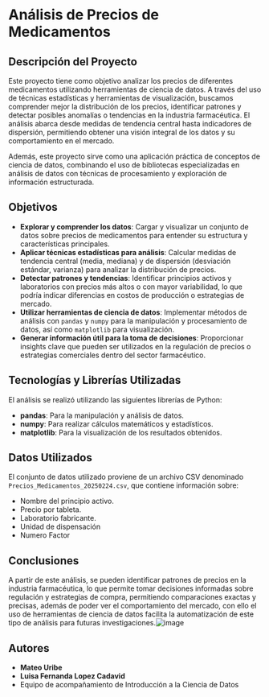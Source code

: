 # Análisis de Precios de Medicamentos

## Descripción del Proyecto
Este proyecto tiene como objetivo analizar los precios de diferentes medicamentos utilizando herramientas de ciencia de datos. A través del uso de técnicas estadísticas y herramientas de visualización, buscamos comprender mejor la distribución de los precios, identificar patrones y detectar posibles anomalías o tendencias en la industria farmacéutica. El análisis abarca desde medidas de tendencia central hasta indicadores de dispersión, permitiendo obtener una visión integral de los datos y su comportamiento en el mercado.

Además, este proyecto sirve como una aplicación práctica de conceptos de ciencia de datos, combinando el uso de bibliotecas especializadas en análisis de datos con técnicas de procesamiento y exploración de información estructurada.


## Objetivos
- **Explorar y comprender los datos**: Cargar y visualizar un conjunto de datos sobre precios de medicamentos para entender su estructura y características principales.
- **Aplicar técnicas estadísticas para análisis**: Calcular medidas de tendencia central (media, mediana) y de dispersión (desviación estándar, varianza) para analizar la distribución de precios.
- **Detectar patrones y tendencias**: Identificar principios activos y laboratorios con precios más altos o con mayor variabilidad, lo que podría indicar diferencias en costos de producción o estrategias de mercado.
- **Utilizar herramientas de ciencia de datos**: Implementar métodos de análisis con `pandas` y `numpy` para la manipulación y procesamiento de datos, así como `matplotlib` para visualización.
- **Generar información útil para la toma de decisiones**: Proporcionar insights clave que pueden ser utilizados en la regulación de precios o estrategias comerciales dentro del sector farmacéutico.

## Tecnologías y Librerías Utilizadas
El análisis se realizó utilizando las siguientes librerías de Python:
- **pandas**: Para la manipulación y análisis de datos.
- **numpy**: Para realizar cálculos matemáticos y estadísticos.
- **matplotlib**: Para la visualización de los resultados obtenidos.

## Datos Utilizados
El conjunto de datos utilizado proviene de un archivo CSV denominado `Precios_Medicamentos_20250224.csv`, que contiene información sobre:
- Nombre del principio activo.
- Precio por tableta.
- Laboratorio fabricante.
- Unidad de dispensación
- Numero Factor

## Conclusiones
A partir de este análisis, se pueden identificar patrones de precios en la industria farmacéutica, lo que permite tomar decisiones informadas sobre regulación y estrategias de compra, permitiendo comparaciones exactas y precisas, además de poder ver el comportamiento del mercado, con ello el uso de herramientas de ciencia de datos facilita la automatización de este tipo de análisis para futuras investigaciones.![image](https://github.com/user-attachments/assets/813abbed-04cd-4ab0-9b12-5024ac607688)



## Autores
- **Mateo Uribe**
- **Luisa Fernanda Lopez Cadavid**
- Equipo de acompañamiento de Introducción a la Ciencia de Datos


